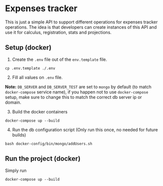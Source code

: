 ﻿Expenses tracker
==============

This is just a simple API to support different operations for expenses
tracker operations. The idea is that developers can create instances
of this API and use it for calculus, registration, stats and
projections.

Setup (docker)
-------

1. Create the `.env` file out of the `env.template` file.

`cp .env.template ./.env`

2. Fill all values on `.env` file.

**Note:** `DB_SERVER` and `DB_SERVER_TEST` are set to
`mongo` by default (to match `docker-compose` service 
name), if you happen not to use `docker-compose` setup,
make sure to change this to match the correct db server ip
or domain.

3. Build the docker containers

`docker-compose up --build`

4. Run the db configuration script (Only run this once, no needed for future builds)

`bash docker-config/bin/mongo/addUsers.sh`

Run the project (docker)
-------

Simply run

`docker-compose up --build`

